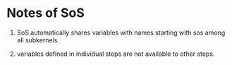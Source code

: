 # Notes of SoS
1. SoS automatically shares variables with names starting with sos among all subkernels.

2. variables defined in individual steps are not available to other steps. 
